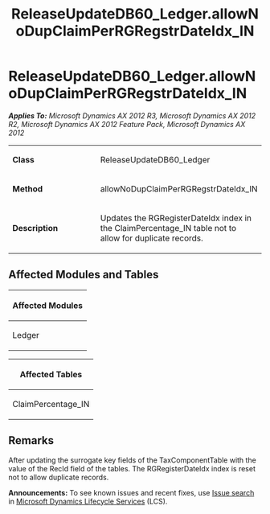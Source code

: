 ﻿---
title: ReleaseUpdateDB60_Ledger.allowNoDupClaimPerRGRegstrDateIdx_IN
TOCTitle: ReleaseUpdateDB60_Ledger.allowNoDupClaimPerRGRegstrDateIdx_IN
ms:assetid: 67f4fbc9-af63-06a3-3035-a386621525b9
ms:mtpsurl: https://msdn.microsoft.com/en-us/library/JJ685615(v=AX.60)
ms:contentKeyID: 49708816
ms.date: 05/18/2015
mtps_version: v=AX.60
---

# ReleaseUpdateDB60\_Ledger.allowNoDupClaimPerRGRegstrDateIdx\_IN 


_**Applies To:** Microsoft Dynamics AX 2012 R3, Microsoft Dynamics AX 2012 R2, Microsoft Dynamics AX 2012 Feature Pack, Microsoft Dynamics AX 2012_

<table>
<colgroup>
<col style="width: 50%" />
<col style="width: 50%" />
</colgroup>
<tbody>
<tr class="odd">
<td><p><strong>Class</strong></p></td>
<td><p>ReleaseUpdateDB60_Ledger</p></td>
</tr>
<tr class="even">
<td><p><strong>Method</strong></p></td>
<td><p>allowNoDupClaimPerRGRegstrDateIdx_IN</p></td>
</tr>
<tr class="odd">
<td><p><strong>Description</strong></p></td>
<td><p>Updates the RGRegisterDateIdx index in the ClaimPercentage_IN table not to allow for duplicate records.</p></td>
</tr>
</tbody>
</table>


## Affected Modules and Tables

<table>
<colgroup>
<col style="width: 100%" />
</colgroup>
<thead>
<tr class="header">
<th><p>Affected Modules</p></th>
</tr>
</thead>
<tbody>
<tr class="odd">
<td><p>Ledger</p></td>
</tr>
</tbody>
</table>


<table>
<colgroup>
<col style="width: 100%" />
</colgroup>
<thead>
<tr class="header">
<th><p>Affected Tables</p></th>
</tr>
</thead>
<tbody>
<tr class="odd">
<td><p>ClaimPercentage_IN</p></td>
</tr>
</tbody>
</table>


## Remarks

After updating the surrogate key fields of the TaxComponentTable with the value of the RecId field of the tables. The RGRegisterDateIdx index is reset not to allow duplicate records.

  
**Announcements:** To see known issues and recent fixes, use [Issue search](http://go.microsoft.com/fwlink/?linkid=389258) in [Microsoft Dynamics Lifecycle Services](http://go.microsoft.com/fwlink/?linkid=306505) (LCS).

